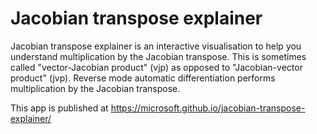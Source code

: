 # Jacobian transpose explainer

Jacobian transpose explainer is an interactive visualisation to help
you understand multiplication by the Jacobian transpose.  This is
sometimes called "vector-Jacobian product" (vjp) as opposed to
"Jacobian-vector product" (jvp).  Reverse mode automatic
differentiation performs multiplication by the Jacobian transpose.

This app is published at https://microsoft.github.io/jacobian-transpose-explainer/
